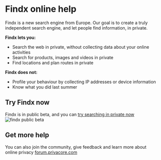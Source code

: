 # Findx online help
Findx is a new search engine from Europe. Our goal is to create a truly independent search engine, and let people find information, in private.

**Findx lets you:**

- Search the web in private, without collecting data about your online activities
- Search for products, images and videos in private
- Find locations and plan routes in private  

**Findx does not:**

- Profile your behaviour by collecting IP addresses or device information
- Know what you did last summer

## Try Findx now 
Findx is in public beta, and you can [try searching in private now](https://www.findx.com/)
![findx public beta](https://www.privacore.com/wp-content/uploads/2017/03/MAIL_findx-confirm_mail-880x440.png)



## Get more help 
You can also join the community, give feedback and learn more about online privacy 
[forum.privacore.com](https://forum.privacore.com/index.php?p=/categories/help)
